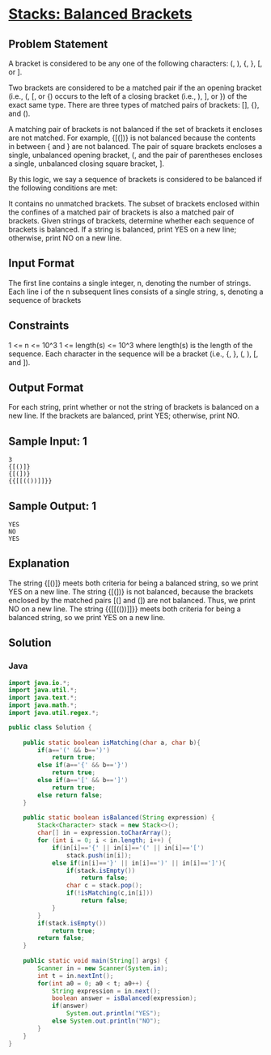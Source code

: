 # [Stacks: Balanced Brackets](https://www.hackerrank.com/challenges/ctci-balanced-brackets)

## Problem Statement

A bracket is considered to be any one of the following characters: (, ), {, }, [, or ].

Two brackets are considered to be a matched pair if the an opening bracket (i.e., (, [, or {) occurs to the left of a closing bracket (i.e., ), ], or }) of the exact same type. There are three types of matched pairs of brackets: [], {}, and ().

A matching pair of brackets is not balanced if the set of brackets it encloses are not matched. For example, {[(])} is not balanced because the contents in between { and } are not balanced. The pair of square brackets encloses a single, unbalanced opening bracket, (, and the pair of parentheses encloses a single, unbalanced closing square bracket, ].

By this logic, we say a sequence of brackets is considered to be balanced if the following conditions are met:

It contains no unmatched brackets.
The subset of brackets enclosed within the confines of a matched pair of brackets is also a matched pair of brackets.
Given  strings of brackets, determine whether each sequence of brackets is balanced. If a string is balanced, print YES on a new line; otherwise, print NO on a new line.

## Input Format

The first line contains a single integer, n, denoting the number of strings. 
Each line i of the n subsequent lines consists of a single string, s, denoting a sequence of brackets

## Constraints

1 <= n <= 10^3
1 <= length(s) <= 10^3 where  length(s) is the length of the sequence.
Each character in the sequence will be a bracket (i.e., {, }, (, ), [, and ]).

## Output Format

For each string, print whether or not the string of brackets is balanced on a new line. 
If the brackets are balanced, print YES; otherwise, print NO.

## Sample Input: 1
```
3
{[()]}
{[(])}
{{[[(())]]}}
```

## Sample Output: 1
```
YES
NO
YES
```

## Explanation

The string {[()]} meets both criteria for being a balanced string, so we print YES on a new line.
The string {[(])} is not balanced, because the brackets enclosed by the matched pairs [(] and (]) are not balanced. Thus, we print NO on a new line.
The string {{[[(())]]}} meets both criteria for being a balanced string, so we print YES on a new line.

## Solution

### Java
```java
import java.io.*;
import java.util.*;
import java.text.*;
import java.math.*;
import java.util.regex.*;

public class Solution {
    
    public static boolean isMatching(char a, char b){
		if(a=='(' && b==')')
			return true;
		else if(a=='{' && b=='}')
			return true;
		else if(a=='[' && b==']')
			return true;
		else return false;
	}
	
	public static boolean isBalanced(String expression) {
		Stack<Character> stack = new Stack<>();
		char[] in = expression.toCharArray();
		for (int i = 0; i < in.length; i++) {
			if(in[i]=='{' || in[i]=='(' || in[i]=='[')
				stack.push(in[i]);
			else if(in[i]=='}' || in[i]==')' || in[i]==']'){
				if(stack.isEmpty())
					return false;
				char c = stack.pop();
				if(!isMatching(c,in[i]))
					return false;
			}
		}
		if(stack.isEmpty())
			return true;
		return false;
	}
  
    public static void main(String[] args) {
        Scanner in = new Scanner(System.in);
        int t = in.nextInt();
        for(int a0 = 0; a0 < t; a0++) {
            String expression = in.next();
            boolean answer = isBalanced(expression);
            if(answer)
                System.out.println("YES");
            else System.out.println("NO");
        }
    }
}
```
